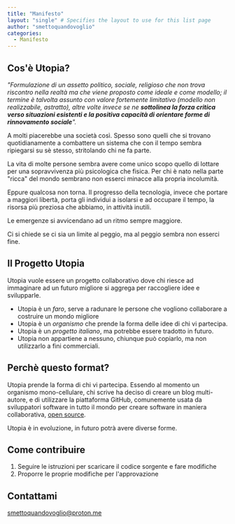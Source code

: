 ```yaml
---
title: "Manifesto"
layout: "single" # Specifies the layout to use for this list page
author: "smettoquandovoglio"
categories: 
  - Manifesto
---
```


## Cos'è Utopia? ##

_"Formulazione di un assetto politico, sociale, religioso che non trova riscontro nella realtà ma che viene proposto come ideale e come modello; il termine è talvolta assunto con valore fortemente limitativo (modello non realizzabile, astratto), altre volte invece se ne **sottolinea la forza critica verso situazioni esistenti e la positiva capacità di orientare forme di rinnovamento sociale**"._

A molti piacerebbe una società così. Spesso sono quelli che si trovano quotidianamente a combattere un sistema che con il tempo sembra ripiegarsi su sè stesso, stritolando chi ne fa parte.

La vita di molte persone sembra avere come unico scopo quello di lottare per una sopravvivenza più psicologica che fisica. Per chi è nato nella parte "ricca" del mondo sembrano non esserci minacce alla propria incolumità.

Eppure qualcosa non torna. Il progresso della tecnologia, invece che portare a maggiori libertà, porta gli individui a isolarsi e ad occupare il tempo, la risorsa più preziosa che abbiamo, in attività inutili.

Le emergenze si avvicendano ad un ritmo sempre maggiore.

Ci si chiede se ci sia un limite al peggio, ma al peggio sembra non esserci fine.

## Il Progetto Utopia ##

Utopia vuole essere un progetto collaborativo dove chi riesce ad immaginare ad un futuro migliore si aggrega per raccogliere idee e svilupparle.

- Utopia è un _faro_, serve a radunare le persone che vogliono collaborare a costruire un mondo migliore
- Utopia è un _organismo_ che prende la forma delle idee di chi vi partecipa.
- Utopia è un _progetto italiano_, ma potrebbe essere tradotto in futuro.
- Utopia non appartiene a nessuno, chiunque può copiarlo, ma non utilizzarlo a fini commerciali.

## Perchè questo format? ##

Utopia prende la forma di chi vi partecipa. Essendo al momento un organismo mono-cellulare, chi scrive ha deciso di creare un blog multi-autore, e di utilizzare la piattaforma GitHub, comunemente usata da sviluppatori software in tutto il mondo per creare software in maniera collaborativa, [open source](https://it.wikipedia.org/wiki/Open_source).

Utopia è in evoluzione, in futuro potrà avere diverse forme.


## Come contribuire ##

1. Seguire le istruzioni per scaricare il codice sorgente e fare modifiche
2. Proporre le proprie modifiche per l'approvazione

## Contattami ##

[smettoquandovoglio@proton.me](smettoquandovoglio@proton.me)
 